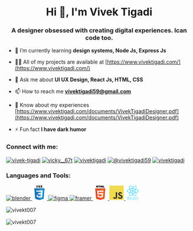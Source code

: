 <h1 align="center">Hi 👋, I'm Vivek Tigadi</h1>
<h3 align="center">A designer obsessed with creating digital experiences. Ican code too.</h3>

- 🌱 I’m currently learning **design systems, Node Js, Express Js**

- 👨‍💻 All of my projects are available at [https://www.vivektigadi.com/](https://www.vivektigadi.com/)

- 💬 Ask me about **UI UX Design, React Js, HTML, CSS**

- 📫 How to reach me **vivektigadi59@gmail.com**

- 📄 Know about my experiences [https://www.vivektigadi.com/documents/VivekTigadiDesigner.pdf](https://www.vivektigadi.com/documents/VivekTigadiDesigner.pdf)

- ⚡ Fun fact **I have dark humor**

<h3 align="left">Connect with me:</h3>
<p align="left">
<a href="https://linkedin.com/in/vivek-tigadi" target="blank"><img align="center" src="https://raw.githubusercontent.com/rahuldkjain/github-profile-readme-generator/master/src/images/icons/Social/linked-in-alt.svg" alt="vivek-tigadi" height="30" width="40" /></a>
<a href="https://instagram.com/vicky__67t" target="blank"><img align="center" src="https://raw.githubusercontent.com/rahuldkjain/github-profile-readme-generator/master/src/images/icons/Social/instagram.svg" alt="vicky__67t" height="30" width="40" /></a>
<a href="https://www.behance.net/vivektigadi" target="blank"><img align="center" src="https://raw.githubusercontent.com/rahuldkjain/github-profile-readme-generator/master/src/images/icons/Social/behance.svg" alt="vivektigadi" height="30" width="40" /></a>
<a href="https://medium.com/@vivektigadi59" target="blank"><img align="center" src="https://raw.githubusercontent.com/rahuldkjain/github-profile-readme-generator/master/src/images/icons/Social/medium.svg" alt="@vivektigadi59" height="30" width="40" /></a>
<a href="https://discord.gg/vivektigadi" target="blank"><img align="center" src="https://raw.githubusercontent.com/rahuldkjain/github-profile-readme-generator/master/src/images/icons/Social/discord.svg" alt="vivektigadi" height="30" width="40" /></a>
</p>

<h3 align="left">Languages and Tools:</h3>
<p align="left"> <a href="https://www.blender.org/" target="_blank" rel="noreferrer"> <img src="https://download.blender.org/branding/community/blender_community_badge_white.svg" alt="blender" width="40" height="40"/> </a> <a href="https://www.w3schools.com/css/" target="_blank" rel="noreferrer"> <img src="https://raw.githubusercontent.com/devicons/devicon/master/icons/css3/css3-original-wordmark.svg" alt="css3" width="40" height="40"/> </a> <a href="https://www.figma.com/" target="_blank" rel="noreferrer"> <img src="https://www.vectorlogo.zone/logos/figma/figma-icon.svg" alt="figma" width="40" height="40"/> </a> <a href="https://www.framer.com/" target="_blank" rel="noreferrer"> <img src="https://www.vectorlogo.zone/logos/framer/framer-icon.svg" alt="framer" width="40" height="40"/> </a> <a href="https://www.w3.org/html/" target="_blank" rel="noreferrer"> <img src="https://raw.githubusercontent.com/devicons/devicon/master/icons/html5/html5-original-wordmark.svg" alt="html5" width="40" height="40"/> </a> <a href="https://developer.mozilla.org/en-US/docs/Web/JavaScript" target="_blank" rel="noreferrer"> <img src="https://raw.githubusercontent.com/devicons/devicon/master/icons/javascript/javascript-original.svg" alt="javascript" width="40" height="40"/> </a> <a href="https://reactjs.org/" target="_blank" rel="noreferrer"> <img src="https://raw.githubusercontent.com/devicons/devicon/master/icons/react/react-original-wordmark.svg" alt="react" width="40" height="40"/> </a> </p>

<p><img align="center" src="https://github-readme-stats.vercel.app/api/top-langs?username=vivekt007&show_icons=true&locale=en&layout=compact" alt="vivekt007" /></p>

<p><img align="center" src="https://github-readme-streak-stats.herokuapp.com/?user=vivekt007&" alt="vivekt007" /></p>

